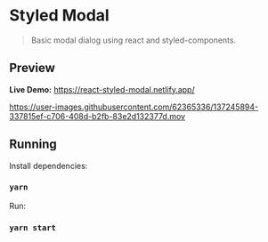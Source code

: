 # Styled Modal

> Basic modal dialog using react and styled-components.

## Preview

**Live Demo:** https://react-styled-modal.netlify.app/

https://user-images.githubusercontent.com/62365336/137245894-337815ef-c706-408d-b2fb-83e2d132377d.mov

## Running

Install dependencies:

### `yarn`

Run:

### `yarn start`
